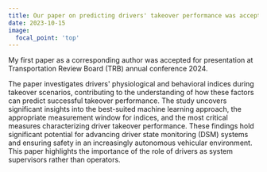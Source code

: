 ```yaml
---
title: Our paper on predicting drivers' takeover performance was accepted at TRB 2024
date: 2023-10-15
image:
  focal_point: 'top'
---
```


My first paper as a corresponding author was accepted for presentation at Transportation Review Board (TRB) annual conference 2024.

<!--more-->

The paper investigates drivers' physiological and behavioral indices during takeover scenarios, contributing to the understanding of how these factors can predict successful takeover performance. The study uncovers significant insights into the best-suited machine learning approach, the appropriate measurement window for indices, and the most critical measures characterizing driver takeover performance. These findings hold significant potential for advancing driver state monitoring (DSM) systems and ensuring safety in an increasingly autonomous vehicular environment. This paper highlights the importance of the role of drivers as system supervisors rather than operators. 
